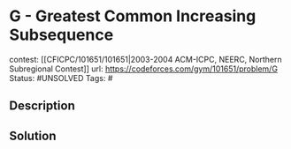# G - Greatest Common Increasing Subsequence

contest: [[CFICPC/101651/101651|2003-2004 ACM-ICPC, NEERC, Northern Subregional Contest]]
url: https://codeforces.com/gym/101651/problem/G
Status: #UNSOLVED
Tags: #

## Description

## Solution

